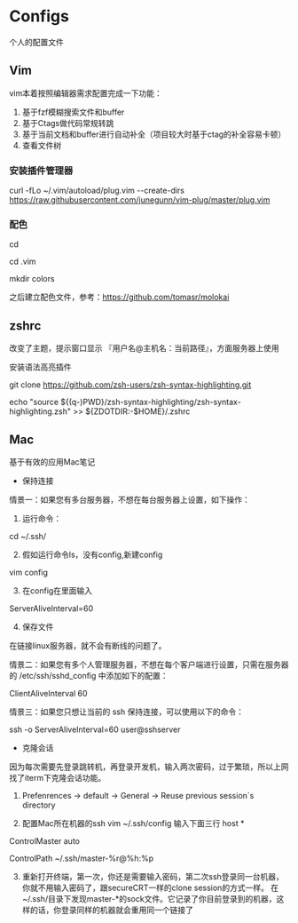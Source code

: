 # Configs
个人的配置文件
## Vim
vim本着按照编辑器需求配置完成一下功能：
1. 基于fzf模糊搜索文件和buffer
2. 基于Ctags做代码常规转跳
3. 基于当前文档和buffer进行自动补全（项目较大时基于ctag的补全容易卡顿）
4. 查看文件树
### 安装插件管理器
 curl -fLo ~/.vim/autoload/plug.vim --create-dirs https://raw.githubusercontent.com/junegunn/vim-plug/master/plug.vim
 
### 配色
cd 

cd .vim

mkdir colors

之后建立配色文件，参考：https://github.com/tomasr/molokai


## zshrc
改变了主题，提示窗口显示 『用户名@主机名：当前路径』，方面服务器上使用

安装语法高亮插件

git clone https://github.com/zsh-users/zsh-syntax-highlighting.git 

echo "source ${(q-)PWD}/zsh-syntax-highlighting/zsh-syntax-highlighting.zsh" >> ${ZDOTDIR:-$HOME}/.zshrc

## Mac
基于有效的应用Mac笔记

- 保持连接

情景一：如果您有多台服务器，不想在每台服务器上设置，如下操作：
1. 运行命令：

cd ~/.ssh/

2. 假如运行命令ls，没有config,新建config

vim config

3. 在config在里面输入

ServerAliveInterval=60

4. 保存文件

在链接linux服务器，就不会有断线的问题了。

情景二：如果您有多个人管理服务器，不想在每个客户端进行设置，只需在服务器的 /etc/ssh/sshd_config 中添加如下的配置：

ClientAliveInterval 60

情景三：如果您只想让当前的 ssh 保持连接，可以使用以下的命令：

ssh -o ServerAliveInterval=60 user@sshserver


- 克隆会话

因为每次需要先登录跳转机，再登录开发机，输入两次密码，过于繁琐，所以上网找了iterm下克隆会话功能。

1. Prefenrences -> default -> General -> Reuse previous session`s directory



2. 配置Mac所在机器的ssh
vim ~/.ssh/config
输入下面三行
host *

ControlMaster auto

ControlPath ~/.ssh/master-%r@%h:%p

3. 重新打开终端，第一次，你还是需要输入密码，第二次ssh登录同一台机器，你就不用输入密码了，跟secureCRT一样的clone session的方式一样。 
在~/.ssh/目录下发现master-*的sock文件。它记录了你目前登录到的机器，这样的话，你登录同样的机器就会重用同一个链接了
